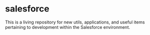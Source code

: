 # salesforce

This is a living repository for new utils, applications, and useful items pertaining to development within the Salesforce environment.
